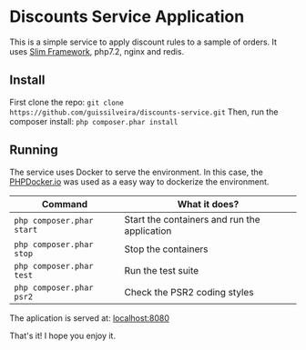 # Discounts Service Application

This is a simple service to apply discount rules to a sample of orders.
It uses [Slim Framework](http://www.slimframework.com/), php7.2, nginx and redis.

## Install

First clone the repo: `git clone https://github.com/guissilveira/discounts-service.git`
Then, run the composer install: `php composer.phar install`

## Running

The service uses Docker to serve the environment. In this case, the [PHPDocker.io](https://github.com/guissilveira/discounts-service/tree/master/phpdocker) was used as a easy way to dockerize the environment.

Command|What it does?
-----------|---------
`php composer.phar start`|Start the containers and run the application
`php composer.phar stop`|Stop the containers
`php composer.phar test`|Run the test suite
`php composer.phar psr2`|Check the PSR2 coding styles

The aplication is served at: [localhost:8080](http://localhost:8080)

That's it! I hope you enjoy it.
